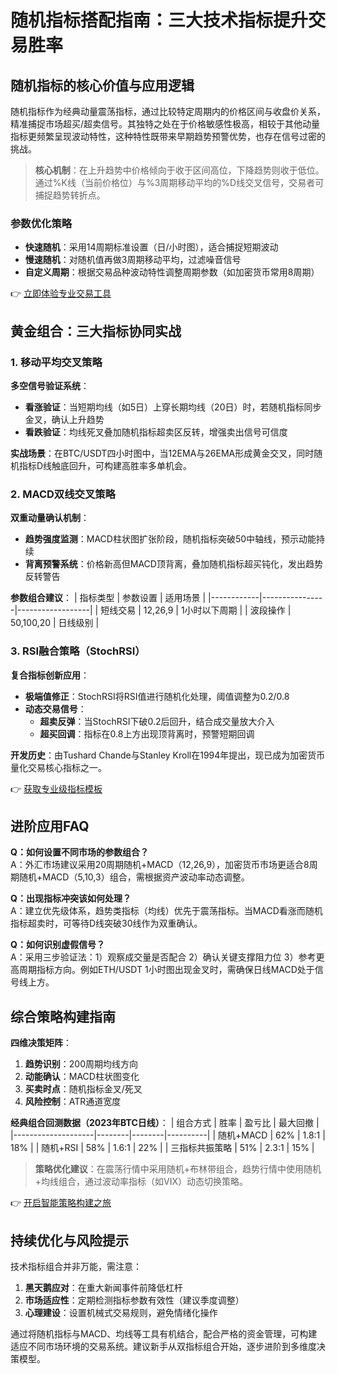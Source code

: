 # 随机指标搭配指南：三大技术指标提升交易胜率

## 随机指标的核心价值与应用逻辑

随机指标作为经典动量震荡指标，通过比较特定周期内的价格区间与收盘价关系，精准捕捉市场超买/超卖信号。其独特之处在于价格敏感性极高，相较于其他动量指标更频繁呈现波动特性，这种特性既带来早期趋势预警优势，也存在信号过密的挑战。

> **核心机制**：在上升趋势中价格倾向于收于区间高位，下降趋势则收于低位。通过%K线（当前价格位）与%3周期移动平均的%D线交叉信号，交易者可捕捉趋势转折点。

### 参数优化策略
- **快速随机**：采用14周期标准设置（日/小时图），适合捕捉短期波动
- **慢速随机**：对随机值再做3周期移动平均，过滤噪音信号
- **自定义周期**：根据交易品种波动特性调整周期参数（如加密货币常用8周期）

👉 [立即体验专业交易工具](https://bit.ly/okx_welcome)

## 黄金组合：三大指标协同实战

### 1. 移动平均交叉策略
**多空信号验证系统**：
- **看涨验证**：当短期均线（如5日）上穿长期均线（20日）时，若随机指标同步金叉，确认上升趋势
- **看跌验证**：均线死叉叠加随机指标超卖区反转，增强卖出信号可信度

**实战场景**：在BTC/USDT四小时图中，当12EMA与26EMA形成黄金交叉，同时随机指标D线触底回升，可构建高胜率多单机会。

### 2. MACD双线交叉策略
**双重动量确认机制**：
- **趋势强度监测**：MACD柱状图扩张阶段，随机指标突破50中轴线，预示动能持续
- **背离预警系统**：价格新高但MACD顶背离，叠加随机指标超买钝化，发出趋势反转警告

**参数组合建议**：
| 指标类型   | 参数设置       | 适用场景         |
|------------|----------------|------------------|
| 短线交易   | 12,26,9        | 1小时以下周期    |
| 波段操作   | 50,100,20      | 日线级别         |

### 3. RSI融合策略（StochRSI）
**复合指标创新应用**：
- **极端值修正**：StochRSI将RSI值进行随机化处理，阈值调整为0.2/0.8
- **动态交易信号**：
  - **超卖反弹**：当StochRSI下破0.2后回升，结合成交量放大介入
  - **超买回调**：指标在0.8上方出现顶背离时，预警短期回调

**开发历史**：由Tushard Chande与Stanley Kroll在1994年提出，现已成为加密货币量化交易核心指标之一。

👉 [获取专业级指标模板](https://bit.ly/okx_welcome)

## 进阶应用FAQ

**Q：如何设置不同市场的参数组合？**  
A：外汇市场建议采用20周期随机+MACD（12,26,9），加密货币市场更适合8周期随机+MACD（5,10,3）组合，需根据资产波动率动态调整。

**Q：出现指标冲突该如何处理？**  
A：建立优先级体系，趋势类指标（均线）优先于震荡指标。当MACD看涨而随机指标超卖时，可等待D线突破30线作为双重确认。

**Q：如何识别虚假信号？**  
A：采用三步验证法：1）观察成交量是否配合 2）确认关键支撑阻力位 3）参考更高周期指标方向。例如ETH/USDT 1小时图出现金叉时，需确保日线MACD处于信号线上方。

## 综合策略构建指南

**四维决策矩阵**：
1. **趋势识别**：200周期均线方向
2. **动能确认**：MACD柱状图变化
3. **买卖时点**：随机指标金叉/死叉
4. **风险控制**：ATR通道宽度

**经典组合回测数据（2023年BTC日线）**：
| 组合方式           | 胜率   | 盈亏比 | 最大回撤 |
|--------------------|--------|--------|----------|
| 随机+MACD          | 62%    | 1.8:1  | 18%      |
| 随机+RSI           | 58%    | 1.6:1  | 22%      |
| 三指标共振策略      | 51%    | 2.3:1  | 15%      |

> **策略优化建议**：在震荡行情中采用随机+布林带组合，趋势行情中使用随机+均线组合，通过波动率指标（如VIX）动态切换策略。

👉 [开启智能策略构建之旅](https://bit.ly/okx_welcome)

## 持续优化与风险提示

技术指标组合并非万能，需注意：
1. **黑天鹅应对**：在重大新闻事件前降低杠杆
2. **市场适应性**：定期检测指标参数有效性（建议季度调整）
3. **心理建设**：设置机械式交易规则，避免情绪化操作

通过将随机指标与MACD、均线等工具有机结合，配合严格的资金管理，可构建适应不同市场环境的交易系统。建议新手从双指标组合开始，逐步进阶到多维度决策模型。